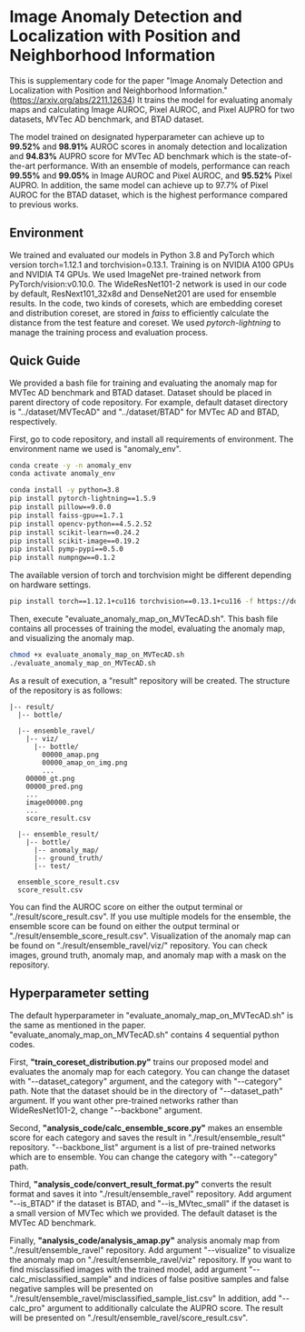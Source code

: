 # Image Anomaly Detection and Localization with Position and Neighborhood Information
This is supplementary code for the paper "Image Anomaly Detection and Localization with Position and Neighborhood Information." (https://arxiv.org/abs/2211.12634)
It trains the model for evaluating anomaly maps and calculating Image AUROC, Pixel AUROC, and Pixel AUPRO for two datasets, MVTec AD benchmark, and BTAD dataset.

The model trained on designated hyperparameter can achieve up to **99.52%** and **98.91%** AUROC scores in anomaly detection and localization and **94.83%** AUPRO score for MVTec AD benchmark which is the state-of-the-art performance.
With an ensemble of models, performance can reach **99.55%** and **99.05%** in Image AUROC and Pixel AUROC, and **95.52%** Pixel AUPRO.
In addition, the same model can achieve up to 97.7% of Pixel AUROC for the BTAD dataset, which is the highest performance compared to previous works.

## Environment
We trained and evaluated our models in Python 3.8 and PyTorch which version torch=1.12.1 and torchvision=0.13.1.
Training is on NVIDIA A100 GPUs and NVIDIA T4 GPUs.
We used ImageNet pre-trained network from PyTorch/vision:v0.10.0.
The WideResNet101-2 network is used in our code by default, ResNext101_32x8d and DenseNet201 are used for ensemble results.
In the code, two kinds of coresets, which are embedding coreset and distribution coreset, are stored in *faiss* to efficiently calculate the distance from the test feature and coreset.
We used *pytorch-lightning* to manage the training process and evaluation process.

## Quick Guide
We provided a bash file for training and evaluating the anomaly map for MVTec AD benchmark and BTAD dataset.
Dataset should be placed in parent directory of code repository.
For example, default dataset directory is "../dataset/MVTecAD" and "../dataset/BTAD" for MVTec AD and BTAD, respectively.

First, go to code repository, and install all requirements of environment.
The environment name we used is "anomaly_env".

```bash
conda create -y -n anomaly_env
conda activate anomaly_env 
```
```bash
conda install -y python=3.8
pip install pytorch-lightning==1.5.9
pip install pillow==9.0.0
pip install faiss-gpu==1.7.1
pip install opencv-python==4.5.2.52
pip install scikit-learn==0.24.2
pip install scikit-image==0.19.2
pip install pymp-pypi==0.5.0
pip install numpngw==0.1.2
```
The available version of torch and torchvision might be different depending on hardware settings.
```bash
pip install torch==1.12.1+cu116 torchvision==0.13.1+cu116 -f https://download.pytorch.org/whl/torch_stable.html
```

Then, execute "evaluate_anomaly_map_on_MVTecAD.sh". This bash file contains all processes of training the model, evaluating the anomaly map, and visualizing the anomaly map.
```bash
chmod +x evaluate_anomaly_map_on_MVTecAD.sh
./evaluate_anomaly_map_on_MVTecAD.sh
```
As a result of execution, a "result" repository will be created. The structure of the repository is as follows:
```
|-- result/
  |-- bottle/
  
  |-- ensemble_ravel/
    |-- viz/
      |-- bottle/
        00000_amap.png
        00000_amap_on_img.png
        ...
    00000_gt.png
    00000_pred.png
    ...
    image00000.png
    ...
    score_result.csv
    
  |-- ensemble_result/
    |-- bottle/
      |-- anomaly_map/
      |-- ground_truth/
      |-- test/
      
  ensemble_score_result.csv
  score_result.csv
```

You can find the AUROC score on either the output terminal or "./result/score_result.csv". If you use multiple models for the ensemble, the ensemble score can be found on either the output terminal or "./result/ensemble_score_result.csv".
Visualization of the anomaly map can be found on "./result/ensemble_ravel/viz/" repository.
You can check images, ground truth, anomaly map, and anomaly map with a mask on the repository.

## Hyperparameter setting
The default hyperparameter in "evaluate_anomaly_map_on_MVTecAD.sh" is the same as mentioned in the paper. 
"evaluate_anomaly_map_on_MVTecAD.sh" contains 4 sequential python codes.

First, **"train_coreset_distribution.py"** trains our proposed model and evaluates the anomaly map for each category. You can change the dataset with "--dataset_category" argument, and the category with "--category" path. 
Note that the dataset should be in the directory of "--dataset_path" argument. 
If you want other pre-trained networks rather than WideResNet101-2, change "--backbone" argument.

Second, **"analysis_code/calc_ensemble_score.py"** makes an ensemble score for each category and saves the result in "./result/ensemble_result" repository.
"--backbone_list" argument is a list of pre-trained networks which are to ensemble. You can change the category with "--category" path. 

Third, **"analysis_code/convert_result_format.py"** converts the result format and saves it into "./result/ensemble_ravel" repository.
Add argument "--is_BTAD" if the dataset is BTAD, and "--is_MVtec_small" if the dataset is a small version of MVTec which we provided.
The default dataset is the MVTec AD benchmark.

Finally, **"analysis_code/analysis_amap.py"** analysis anomaly map from "./result/ensemble_ravel" repository.
Add argument "--visualize" to visualize the anomaly map on "./result/ensemble_ravel/viz" repository.
If you want to find misclassified images with the trained model, add argument "--calc_misclassified_sample" and indices of false positive samples and false negative samples will be presented on "./result/ensemble_ravel/misclassified_sample_list.csv"
In addition, add "--calc_pro" argument to additionally calculate the AUPRO score. The result will be presented on "./result/ensemble_ravel/score_result.csv".